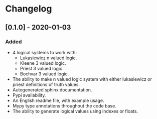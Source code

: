 # Changelog

## [0.1.0] - 2020-01-03

### Added
- 4 logical systems to work with:
  - Lukasiewicz n valued logic.
  - Kleene 3 valued logic.
  - Priest 3 valued logic.
  - Bochvar 3 valued logic.
- The ability to make n valued logic system with either lukasiewicz or priest
  definitions of truth values.
- Autogenerated sphinx documentation.
- Pypi availability.
- An English readme file, with example usage.
- Mypy type annotations throughout the code base.
- The ability to generate logical values using indexes or floats.
